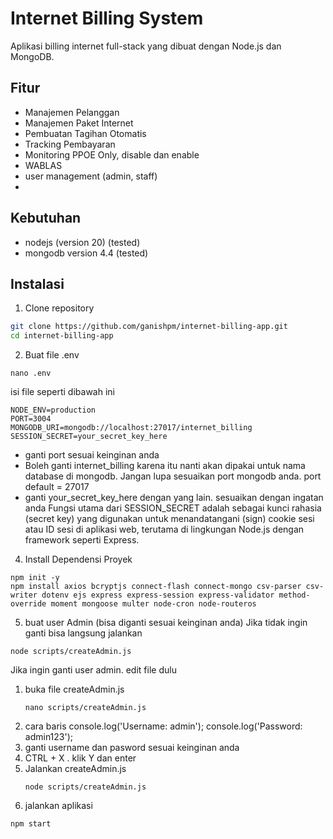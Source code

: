 # Internet Billing System

Aplikasi billing internet full-stack yang dibuat dengan Node.js dan MongoDB.

## Fitur

- Manajemen Pelanggan
- Manajemen Paket Internet
- Pembuatan Tagihan Otomatis
- Tracking Pembayaran
- Monitoring PPOE Only, disable dan enable
- WABLAS
- user management (admin, staff)
- 

## Kebutuhan
- nodejs (version 20) (tested)
- mongodb version 4.4 (tested) 
## Instalasi
 
1. Clone repository
```bash
git clone https://github.com/ganishpm/internet-billing-app.git
cd internet-billing-app 
```

2. Buat file .env
```
nano .env
```
  isi file seperti dibawah ini
  ```
  NODE_ENV=production
  PORT=3004
  MONGODB_URI=mongodb://localhost:27017/internet_billing
  SESSION_SECRET=your_secret_key_here
  ```
  - ganti port sesuai keinginan anda 
  - Boleh ganti internet_billing karena itu nanti akan dipakai untuk nama database di mongodb.
    Jangan lupa sesuaikan port mongodb anda. port default = 27017
  - ganti your_secret_key_here dengan yang lain. sesuaikan dengan ingatan anda
    Fungsi utama dari SESSION_SECRET adalah sebagai kunci rahasia (secret key)
    yang digunakan untuk menandatangani (sign) cookie sesi atau ID sesi di aplikasi web,
    terutama di lingkungan Node.js dengan framework seperti Express.
4. Install Dependensi Proyek
```
npm init -y
npm install axios bcryptjs connect-flash connect-mongo csv-parser csv-writer dotenv ejs express express-session express-validator method-override moment mongoose multer node-cron node-routeros
```
5.  buat user Admin (bisa diganti sesuai keinginan anda)
Jika tidak ingin ganti bisa langsung jalankan
```
node scripts/createAdmin.js
```
   Jika ingin ganti user admin. edit file dulu
   1) buka file createAdmin.js
      ```
      nano scripts/createAdmin.js
      ```
   2) cara baris
      console.log('Username: admin');
      console.log('Password: admin123');
   3) ganti username dan pasword sesuai keinginan anda
   4) CTRL + X . klik Y dan enter
   5) Jalankan createAdmin.js
      ```
      node scripts/createAdmin.js
      ```
6. jalankan aplikasi
```
npm start
```
